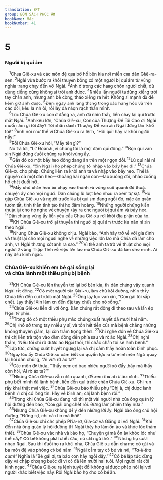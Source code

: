 ```yaml
---
translation: BPT
group: BỐN SÁCH PHÚC ÂM
bookName: Mác 
bookNumber: 41
---
```


<div class="title"><h1>5</h1><h3>Người bị quỉ ám</h3></div>
<span class="verse mac_5_1"> <sup>1</sup>Chúa Giê-xu và các môn đệ qua bờ hồ bên kia nơi miền của dân Ghê-ra-sen.</span>
<span class="verse mac_5_2"><sup>2</sup>Ngài vừa bước ra khỏi thuyền bỗng có một người bị quỉ ám từ vùng nghĩa trang chạy đến với Ngài.</span>
<span class="verse mac_5_3"><sup>3</sup>Anh ở trong các hang chôn người chết, dù dùng xiềng cũng không ai trói anh được.</span>
<span class="verse mac_5_4"><sup>4</sup>Nhiều lần người ta dùng xiềng trói tay chân anh, nhưng anh bẻ còng, tháo xiềng ra hết. Không ai mạnh đủ để kềm giữ anh được.</span>
<span class="verse mac_5_5"><sup>5</sup>Đêm ngày anh lang thang trong các hang hốc và trên các đồi, kêu la inh ỏi, rồi lấy đá nhọn rạch thân mình.<br/></span>
<span class="verse mac_5_6"> <sup>6</sup>Lúc Chúa Giê-xu còn ở đằng xa, anh đã nhìn thấy, liền chạy lại quì trước mặt Ngài.</span>
<span class="verse mac_5_7"><sup>7</sup>Anh kêu lớn, “Chúa Giê-xu, Con của Thượng Đế Tối Cao ơi, Ngài muốn làm gì tôi đây? Tôi nhân danh Thượng Đế van xin Ngài đừng làm khổ tôi!”</span>
<span class="verse mac_5_8"><sup>8</sup>Anh nói như thế vì Chúa Giê-xu ra lệnh, “Hỡi quỉ! hãy ra khỏi người nầy!”<br/></span>
<span class="verse mac_5_9"> <sup>9</sup>Rồi Chúa Giê-xu hỏi, “Mầy tên gì?”<br/> Nó trả lời, “Lữ Đoàn<a data-toggle="tooltip" data-placement="bottom" title="Nghĩa là nhiều. Một lữ đoàn là một đơn vị quân số La-mã khoảng sáu ngàn người.">⚓</a>, vì chúng tôi là một đám quỉ đông.”</span>
<span class="verse mac_5_10"><sup>10</sup>Bọn quỉ van xin Ngài đừng đuổi chúng ra khỏi vùng ấy.<br/></span>
<span class="verse mac_5_11"> <sup>11</sup>Gần đó có một bầy heo đông đang ăn trên một ngọn đồi.</span>
<span class="verse mac_5_12"><sup>12</sup>Lũ quỉ nài nỉ Chúa Giê-xu, “Xin Ngài cho phép chúng tôi nhập vào bầy heo đi.”</span>
<span class="verse mac_5_13"><sup>13</sup>Chúa Giê-xu cho phép. Chúng liền ra khỏi anh ta và nhập vào bầy heo. Thế là nguyên cả một đàn heo—khoảng hai ngàn con—lao xuống đồi, nhào xuống hồ chết đuối hết.<br/></span>
<span class="verse mac_5_14"> <sup>14</sup>Mấy chú chăn heo bỏ chạy vào thành và vùng quê quanh đó thuật chuyện ấy cho mọi người. Dân chúng lũ lượt kéo nhau ra xem tự sự.</span>
<span class="verse mac_5_15"><sup>15</sup>Họ gặp Chúa Giê-xu và người trước kia bị quỉ ám đang ngồi đó, mặc áo quần tươm tất, tinh thần tỉnh táo thì họ đâm hoảng.</span>
<span class="verse mac_5_16"><sup>16</sup>Những người chứng kiến thuật lại cho họ nghe về chuyện xảy ra cho người bị quỉ ám và bầy heo.</span>
<span class="verse mac_5_17"><sup>17</sup>Dân chúng vùng ấy liền yêu cầu Chúa Giê-xu rời khỏi địa phận của họ.<br/></span>
<span class="verse mac_5_18"> <sup>18</sup>Khi Chúa Giê-xu trở lại thuyền thì người bị quỉ ám trước kia năn nỉ xin theo Ngài.<br/></span>
<span class="verse mac_5_19"> <sup>19</sup>Nhưng Chúa Giê-xu không chịu. Ngài bảo, “Anh hãy trở về với gia đình và thuật lại cho mọi người nghe về những việc lớn lao mà Chúa đã làm cho anh, và Ngài thương xót anh ra sao.”</span>
<span class="verse mac_5_20"><sup>20</sup>Vì thế anh ta trở về thuật cho mọi người ở vùng Thập Tỉnh về việc lớn lao mà Chúa Giê-xu đã làm cho mình. Ai nấy đều kinh ngạc.<br/></span>
<div class="title"><h3>Chúa Giê-xu khiến em bé gái sống lại<br/>và chữa lành một thiếu phụ bị bệnh</h3></div>
<span class="verse mac_5_21"> <sup>21</sup>Khi Chúa Giê-xu lên thuyền trở lại bờ bên kia, thì dân chúng vây quanh Ngài rất đông.</span>
<span class="verse mac_5_22"><sup>22</sup>Có một người tên Giai-ru, làm chủ hội đường, nhìn thấy Chúa liền đến quì trước mặt Ngài.</span>
<span class="verse mac_5_23"><sup>23</sup>Ông lạy lục van xin, “Con gái tôi sắp chết. Lạy thầy! Xin làm ơn đến đặt tay chữa cho nó sống.”<br/></span>
<span class="verse mac_5_24"> <sup>24</sup>Chúa Giê-xu liền đi với ông. Dân chúng rất đông đi theo sau và lấn ép Ngài tứ phía.<br/></span>
<span class="verse mac_5_25"> <sup>25</sup>Trong đó có một thiếu phụ mắc chứng xuất huyết đã mười hai năm.</span>
<span class="verse mac_5_26"><sup>26</sup>Chị khổ sở trong tay nhiều y sĩ, và tốn hết tiền của mà bệnh chẳng những không thuyên giảm, lại còn trầm trọng thêm.</span>
<span class="verse mac_5_27"><sup>27</sup>Khi nghe đồn về Chúa Giê-xu thì chị liền trà trộn vào đám đông đến phía sau và rờ áo Ngài.</span>
<span class="verse mac_5_28"><sup>28</sup>Chị nghĩ thầm, “Nếu tôi chỉ rờ được áo Ngài thôi, thì chắc chắn tôi sẽ lành bệnh.”</span>
<span class="verse mac_5_29"><sup>29</sup>Lập tức, chứng xuất huyết ngưng lại và chị cảm thấy hoàn toàn bình phục.</span>
<span class="verse mac_5_30"><sup>30</sup>Ngay lúc ấy Chúa Giê-xu cảm biết có quyền lực ra từ mình nên Ngài quay lại hỏi dân chúng, “Ai vừa rờ áo ta?”<br/></span>
<span class="verse mac_5_31"> <sup>31</sup>Các môn đệ thưa, “Thầy xem có bao nhiêu người xô đẩy thầy mà thầy còn hỏi, ‘Ai rờ áo ta?’”<br/></span>
<span class="verse mac_5_32"> <sup>32</sup>Nhưng Chúa Giê-xu vẫn nhìn quanh, để xem thử ai rờ áo mình.</span>
<span class="verse mac_5_33"><sup>33</sup>Thiếu phụ biết mình đã lành bệnh, liền đến quì trước chân Chúa Giê-xu. Chị run rẩy khai thật mọi việc.</span>
<span class="verse mac_5_34"><sup>34</sup>Chúa Giê-xu bảo thiếu phụ “Chị à, chị được lành bệnh vì chị có lòng tin. Hãy về bình an; chị lành bệnh rồi.”<br/></span>
<span class="verse mac_5_35"> <sup>35</sup>Trong khi Chúa Giê-xu đang nói thì một vài người nhà của ông quản lý hội đường đến báo, “Con gái ông chết rồi. Đừng làm phiền thầy nữa.”<br/></span>
<span class="verse mac_5_36"> <sup>36</sup>Nhưng Chúa Giê-xu không để ý đến những lời ấy. Ngài bảo ông chủ hội đường, “Đừng sợ, chỉ cần tin mà thôi!”<br/></span>
<span class="verse mac_5_37"> <sup>37</sup>Chúa Giê-xu chỉ cho phép Phia-rơ, Gia-cơ và Giăng đi với Ngài.</span>
<span class="verse mac_5_38"><sup>38</sup>Khi đến nhà ông quản lý hội đường thì Ngài thấy họ làm ồn ào và khóc lóc thảm thiết.</span>
<span class="verse mac_5_39"><sup>39</sup>Chúa Giê-xu vào nhà và bảo họ, “Chuyện gì mà ồn ào khóc lóc như thế nầy? Cô bé không phải chết đâu, nó chỉ ngủ thôi.”</span>
<span class="verse mac_5_40"><sup>40</sup>Nhưng họ cười nhạo Ngài. Sau khi đuổi họ ra khỏi nhà, Chúa Giê-xu dẫn cha mẹ cô gái và ba môn đệ vào phòng cô bé nằm.</span>
<span class="verse mac_5_41"><sup>41</sup>Ngài cầm tay cô bé và nói, <em>“Ta-li-tha cum!”</em> Nghĩa là “Bé gái ơi, ta bảo con hãy ngồi dậy.”</span>
<span class="verse mac_5_42"><sup>42</sup>Cô bé lập tức đứng dậy và chập choạng bước đi vì cô đã lên mười hai tuổi. Mọi người rất đỗi kinh ngạc.</span>
<span class="verse mac_5_43"><sup>43</sup>Chúa Giê-xu ra lệnh tuyệt đối không ai được phép nói lại với người khác biết việc nầy. Rồi Ngài bảo họ cho cô bé ăn.<br/></span>
